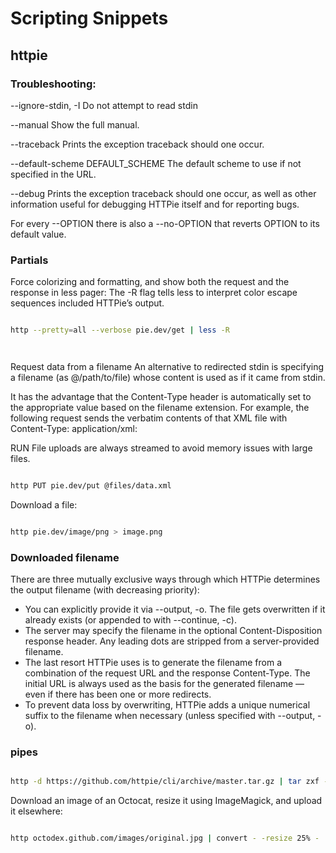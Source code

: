 # Scripting Snippets

## httpie

### Troubleshooting:

  --ignore-stdin, -I
      Do not attempt to read stdin
      
  --manual
      Show the full manual.
      
  --traceback
      Prints the exception traceback should one occur.
      
  --default-scheme DEFAULT_SCHEME
      The default scheme to use if not specified in the URL.
      
  --debug
      Prints the exception traceback should one occur, as well as other
      information useful for debugging HTTPie itself and for reporting bugs.
      
For every --OPTION there is also a --no-OPTION that reverts OPTION
to its default value.

### Partials

Force colorizing and formatting, and show both the request and the response in less pager:
The -R flag tells less to interpret color escape sequences included HTTPie’s output.

```sh

http --pretty=all --verbose pie.dev/get | less -R

```


```sh



```

Request data from a filename
An alternative to redirected stdin is specifying a filename (as @/path/to/file) whose content is used as if it came from stdin.

It has the advantage that the Content-Type header is automatically set to the appropriate value based on the filename extension. For example, the following request sends the verbatim contents of that XML file with Content-Type: application/xml:


RUN
File uploads are always streamed to avoid memory issues with large files.

```sh

http PUT pie.dev/put @files/data.xml

```

Download a file:

```sh

http pie.dev/image/png > image.png

```

### Downloaded filename
There are three mutually exclusive ways through which HTTPie determines the output filename (with decreasing priority):

- You can explicitly provide it via --output, -o. The file gets overwritten if it already exists (or appended to with --continue, -c).
- The server may specify the filename in the optional Content-Disposition response header. Any leading dots are stripped from a server-provided filename.
- The last resort HTTPie uses is to generate the filename from a combination of the request URL and the response Content-Type. The initial URL is always used as the basis for the generated filename — even if there has been one or more redirects.
- To prevent data loss by overwriting, HTTPie adds a unique numerical suffix to the filename when necessary (unless specified with --output, -o).

### pipes



```sh

http -d https://github.com/httpie/cli/archive/master.tar.gz | tar zxf -

```

Download an image of an Octocat, resize it using ImageMagick, and upload it elsewhere:

```sh

http octodex.github.com/images/original.jpg | convert - -resize 25% - | http example.org/Octocats

```



```sh



```
